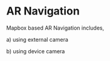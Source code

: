 # AR Navigation

Mapbox based AR Navigation includes,

a) using external camera

b) using device camera
